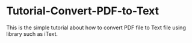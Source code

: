 # Tutorial-Convert-PDF-to-Text
This is the simple tutorial about how to convert PDF file to Text file using library such as iText.
